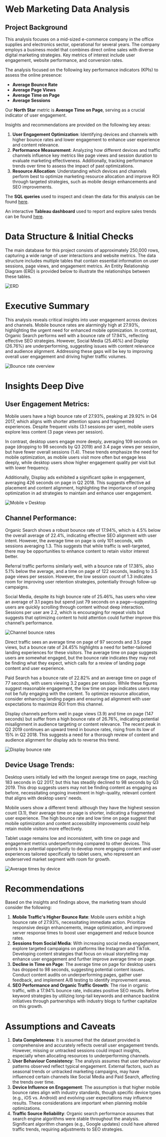 # Web Marketing Data Analysis

## Project Background

This analysis focuses on a mid-sized e-commerce company in the office supplies and electronics sector, operational for several years. The company employs a business model that combines direct online sales with diverse digital marketing strategies. Key metrics of interest include user engagement, website performance, and conversion rates.

The analysis focused on the following key performance indicators (KPIs) to assess the online presence:
- **Average Bounce Rate**
- **Average Page Views**
- **Average Time on Page**
- **Average Sessions**

Our **North Star** metric is **Average Time on Page**, serving as a crucial indicator of user engagement.

Insights and recommendations are provided on the following key areas:
1. **User Engagement Optimization**: Identifying devices and channels with higher bounce rates and lower engagement to enhance user experience and content relevance.
2. **Performance Measurement**: Analyzing how different devices and traffic channels influence key metrics like page views and session duration to evaluate marketing effectiveness. Additionally, tracking performance trends over time to assess the impact of past optimizations.
3. **Resource Allocation**: Understanding which devices and channels perform best to optimize marketing resource allocation and improve ROI through targeted strategies, such as mobile design enhancements and SEO improvements.


The **SQL queries** used to inspect and clean the data for this analysis can be found [here](./data_cleanup.sql).

An interactive **Tableau dashboard** used to report and explore sales trends can be found [here](https://github.com/HamidSherz/Web-Marketing-Analysis-2019/data_cleanup.sql).

# Data Structure & Initial Checks

The main database for this project consists of approximately 250,000 rows, capturing a wide range of user interactions and website metrics. The data structure includes multiple tables that contain essential information on user sessions, page views, and engagement metrics. An Entity Relationship Diagram (ERD) is provided below to illustrate the relationships between these tables.

![ERD](Visuals/ERD.JPG)

# Executive Summary

This analysis reveals critical insights into user engagement across devices and channels. Mobile bounce rates are alarmingly high at 27.93%, highlighting the urgent need for enhanced mobile optimization. In contrast, Organic Search performs well with a bounce rate of 17.94%, reflecting effective SEO strategies. However, Social Media (25.46%) and Display (26.76%) are underperforming, suggesting issues with content relevance and audience alignment. Addressing these gaps will be key to improving overall user engagement and driving higher traffic volumes.

![Bounce rate overview](Visuals/Bounce_rate_overview.JPG)

# Insights Deep Dive

## User Engagement Metrics:
Mobile users have a high bounce rate of 27.93%, peaking at 29.92% in Q4 2017, which aligns with shorter attention spans and fragmented experiences. Despite frequent visits (3.1 sessions per user), mobile users explore less content (3 page views per session).

In contrast, desktop users engage more deeply, averaging 109 seconds on page (dropping to 98 seconds by Q3 2019) and 3.4 page views per session, but have fewer overall sessions (1.4). These trends emphasize the need for mobile optimization, as mobile users visit more often but engage less deeply, while desktop users show higher engagement quality per visit but with lower frequency.

Additionally, Display ads exhibited a significant spike in engagement, averaging 426 seconds on page in Q2 2018. This suggests effective ad placement and content alignment, highlighting the importance of ongoing optimization in ad strategies to maintain and enhance user engagement.

![Mobile v Desktop](Visuals/Mobile_v_Desktop.JPG)

## Channel Performance:
Organic Search shows a robust bounce rate of 17.94%, which is 4.5% below the overall average of 22.4%, indicating effective SEO alignment with user intent. However, the average time on page is only 101 seconds, with sessions averaging 1.3. This suggests that while traffic is well-targeted, there may be opportunities to enhance content to retain visitor interest better.

Referral traffic performs similarly well, with a bounce rate of 17.38%, also 5.1% below the average, and a time on page of 122 seconds, leading to 3.5 page views per session. However, the low session count of 1.3 indicates room for improving user retention strategies, potentially through follow-up campaigns.

Social Media, despite its high bounce rate of 25.46%, has users who view an average of 3.1 pages but spend just 79 seconds on a page—suggesting users are quickly scrolling through content without deep interaction. Sessions per user are 2.2, which is encouraging for repeat visits but suggests that optimizing content to hold attention could further improve this channel’s performance.

![Channel bounce rates](Visuals/Channel_bounce_rates.JPG)

Direct traffic sees an average time on page of 97 seconds and 3.5 page views, but a bounce rate of 24.45% highlights a need for better-tailored landing experiences for these visitors. The average time on page suggests users are somewhat engaged, but the bounce rate indicates they may not be finding what they expect, which calls for a review of landing page content and user experience.

Paid Search has a bounce rate of 22.82% and an average time on page of 77 seconds, with users viewing 3.2 pages per session. While these figures suggest reasonable engagement, the low time on page indicates users may not be fully engaging with the content. To optimize resource allocation, consider enhancing landing pages and ensuring ad alignment with user expectations to maximize ROI from this channel.

Display channels perform well in page views (3.9) and time on page (147 seconds) but suffer from a high bounce rate of 26.76%, indicating potential misalignment in audience targeting or content relevance. The recent peak in Q2 2019 continues an upward trend in bounce rates, rising from its low of 15% in Q2 2018. This suggests a need for a thorough review of content and audience alignment for display ads to reverse this trend.

![Display bounce rate](Visuals/Display_bounce_rate.JPG)

## Device Usage Trends:
Desktop users initially led with the longest average time on page, reaching 183 seconds in Q2 2017, but this has steadily declined to 98 seconds by Q3 2019. This drop suggests users may not be finding content as engaging as before, necessitating ongoing investment in high-quality, relevant content that aligns with desktop users' needs.

Mobile users show a different trend: although they have the highest session count (3.1), their average time on page is shorter, indicating a fragmented user experience. The high bounce rate and low time on page suggest that mobile optimization and content accessibility improvements could help retain mobile visitors more effectively.

Tablet usage remains low and inconsistent, with time on page and engagement metrics underperforming compared to other devices. This points to a potential opportunity to develop more engaging content and user experiences tailored specifically to tablet users, who represent an underserved market segment with room for growth.

![Average times by device](Visuals/Average_times_by_device.JPG)

# Recommendations
Based on the insights and findings above, the marketing team should consider the following:
1. **Mobile Traffic's Higher Bounce Rate**: Mobile users exhibit a high bounce rate of 27.93%, necessitating immediate action. Prioritize responsive design enhancements, image optimization, and improved server response times to boost user engagement and reduce bounce rates.
2. **Sessions from Social Media**: With increasing social media engagement, explore targeted campaigns on platforms like Instagram and TikTok. Developing content strategies that focus on visual storytelling may enhance user engagement and further improve average time on page.
3. **Decline in Time on Page**: The average time on page for desktop users has dropped to 98 seconds, suggesting potential content issues. Conduct content audits on underperforming pages, gather user feedback, and implement A/B testing to identify improvement areas.
4. **SEO Performance and Organic Traffic Growth**: The rise in organic traffic, with a 17.94% bounce rate, indicates positive SEO results. Refine keyword strategies by utilizing long-tail keywords and enhance backlink initiatives through partnerships with industry blogs to further capitalize on this growth.

# Assumptions and Caveats
1. **Data Completeness**: It is assumed that the dataset provided is comprehensive and accurately reflects overall user engagement trends. However, missing or untracked sessions could impact insights, especially when allocating resources to underperforming channels.
2. **User Behaviour Consistency**: The analysis assumes that user behaviour patterns observed reflect typical engagement. External factors, such as seasonal trends or untracked marketing campaigns, may have influenced certain channels like Social Media and Paid Search, affecting the trends over time.
3. **Device Influence on Engagement**: The assumption is that higher mobile bounce rates align with industry standards, though specific device types (e.g., iOS vs. Android) and evolving user expectations may influence results. These considerations are important when planning mobile optimizations.
4. **Traffic Source Reliability**: Organic search performance assumes that search engine algorithms were stable throughout the analysis. Significant algorithm changes (e.g., Google updates) could have altered traffic trends, requiring adjustments to SEO strategies.
